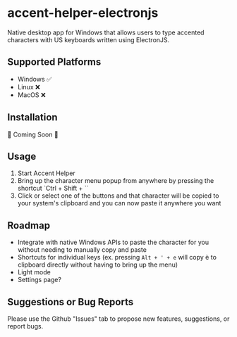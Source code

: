 # accent-helper-electronjs
Native desktop app for Windows that allows users to type accented characters with US keyboards written using ElectronJS.

## Supported Platforms

- Windows ✅
- Linux ❌
- MacOS ❌

## Installation

🚧 Coming Soon 🚧

## Usage

1. Start Accent Helper
2. Bring up the character menu popup from anywhere by pressing the shortcut `Ctrl + Shift + ``
3. Click or select one of the buttons and that character will be copied to your system's clipboard and you can now paste it anywhere you want

## Roadmap

- Integrate with native Windows APIs to paste the character for you without needing to manually copy and paste
- Shortcuts for individual keys (ex. pressing `Alt + ' + e` will copy è to clipboard directly without having to bring up the menu)
- Light mode
- Settings page?

## Suggestions or Bug Reports

Please use the Github "Issues" tab to propose new features, suggestions, or report bugs.
